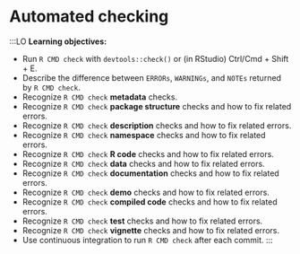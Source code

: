 # Automated checking

:::LO
**Learning objectives:**

* Run `R CMD check` with `devtools::check()` or (in RStudio) Ctrl/Cmd + Shift + E.
* Describe the difference between `ERRORs`, `WARNINGs`, and `NOTEs` returned by `R CMD check`.
* Recognize `R CMD check` **metadata** checks.
* Recognize `R CMD check` **package structure** checks and how to fix related errors.
* Recognize `R CMD check` **description** checks and how to fix related errors.
* Recognize `R CMD check` **namespace** checks and how to fix related errors.
* Recognize `R CMD check` **R code** checks and how to fix related errors.
* Recognize `R CMD check` **data** checks and how to fix related errors.
* Recognize `R CMD check` **documentation** checks and how to fix related errors.
* Recognize `R CMD check` **demo** checks and how to fix related errors.
* Recognize `R CMD check` **compiled code** checks and how to fix related errors.
* Recognize `R CMD check` **test** checks and how to fix related errors.
* Recognize `R CMD check` **vignette** checks and how to fix related errors.
* Use continuous integration to run `R CMD check` after each commit.
:::
